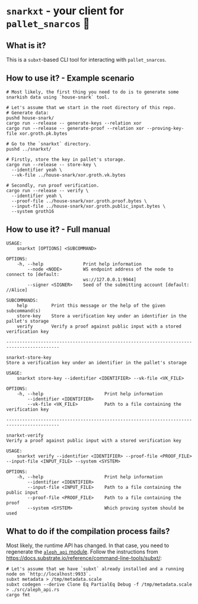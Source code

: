 # `snarkxt` - your client for `pallet_snarcos` 🌈

## What is it?

This is a `subxt`-based CLI tool for interacting with `pallet_snarcos`.

## How to use it? - Example scenario

```shell
# Most likely, the first thing you need to do is to generate some snarkish data using `house-snark` tool.
 
# Let's assume that we start in the root directory of this repo.
# Generate data:
pushd house-snark/
cargo run --release -- generate-keys --relation xor
cargo run --release -- generate-proof --relation xor --proving-key-file xor.groth.pk.bytes

# Go to the `snarkxt` directory.
pushd ../snarkxt/

# Firstly, store the key in pallet's storage.
cargo run --release -- store-key \
  --identifier yeah \
  --vk-file ../house-snark/xor.groth.vk.bytes

# Secondly, run proof verification.
cargo run --release -- verify \
  --identifier yeah \
  --proof-file ../house-snark/xor.groth.proof.bytes \
  --input-file ../house-snark/xor.groth.public_input.bytes \
  --system groth16
```

## How to use it? - Full manual
```shell
USAGE:
    snarkxt [OPTIONS] <SUBCOMMAND>

OPTIONS:
    -h, --help               Print help information
        --node <NODE>        WS endpoint address of the node to connect to [default:
                             ws://127.0.0.1:9944]
        --signer <SIGNER>    Seed of the submitting account [default: //Alice]

SUBCOMMANDS:
    help         Print this message or the help of the given subcommand(s)
    store-key    Store a verification key under an identifier in the pallet's storage
    verify       Verify a proof against public input with a stored verification key

------------------------------------------------------------------------------------------

snarkxt-store-key 
Store a verification key under an identifier in the pallet's storage

USAGE:
    snarkxt store-key --identifier <IDENTIFIER> --vk-file <VK_FILE>

OPTIONS:
    -h, --help                       Print help information
        --identifier <IDENTIFIER>    
        --vk-file <VK_FILE>          Path to a file containing the verification key

------------------------------------------------------------------------------------------

snarkxt-verify 
Verify a proof against public input with a stored verification key

USAGE:
    snarkxt verify --identifier <IDENTIFIER> --proof-file <PROOF_FILE> --input-file <INPUT_FILE> --system <SYSTEM>

OPTIONS:
    -h, --help                       Print help information
        --identifier <IDENTIFIER>    
        --input-file <INPUT_FILE>    Path to a file containing the public input
        --proof-file <PROOF_FILE>    Path to a file containing the proof
        --system <SYSTEM>            Which proving system should be used
```

## What to do if the compilation process fails?

Most likely, the runtime API has changed.
In that case, you need to regenerate the [`aleph_api` module](src/aleph_api.rs).
Follow the instructions from https://docs.substrate.io/reference/command-line-tools/subxt/:
```shell
# Let's assume that we have `subxt` already installed and a running node on `http://localhost:9933`.
subxt metadata > /tmp/metadata.scale
subxt codegen --derive Clone Eq PartialEq Debug -f /tmp/metadata.scale > ./src/aleph_api.rs
cargo fmt
```
